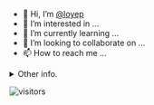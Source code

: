 - 👋 Hi, I’m [@loyep](https://github.com/loyep)
- 👀 I’m interested in ...
- 🌱 I’m currently learning ...
- 💞️ I’m looking to collaborate on ...
- 📫 How to reach me ...

<details>
  <summary>Other info.</summary>
  <br>

<!--START_SECTION:waka-->

```text
Vue.js       6 hrs 28 mins   █████████████░░░░░░░░░░░░   51.53 %
TypeScript   4 hrs 14 mins   ████████▒░░░░░░░░░░░░░░░░   33.86 %
Other        44 mins         █▒░░░░░░░░░░░░░░░░░░░░░░░   05.85 %
```

<!--END_SECTION:waka-->

</details>

![visitors](https://visitor-badge.glitch.me/badge?page_id=loyep.loyep)
